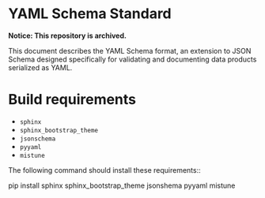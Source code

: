 YAML Schema Standard
====================

**Notice: This repository is archived.**

This document describes the YAML Schema format, an extension to JSON Schema
designed specifically for validating and documenting data products serialized
as YAML.

Build requirements
==================

- `sphinx`
- `sphinx_bootstrap_theme`
- `jsonschema`
- `pyyaml`
- `mistune`

The following command should install these requirements::

  pip install sphinx sphinx_bootstrap_theme jsonshema pyyaml mistune
